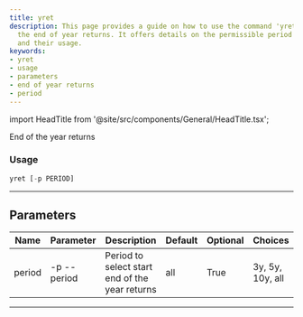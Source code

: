 ```yaml
---
title: yret
description: This page provides a guide on how to use the command 'yret' for determining
  the end of year returns. It offers details on the permissible period selections
  and their usage.
keywords:
- yret
- usage
- parameters
- end of year returns
- period
---
```


import HeadTitle from '@site/src/components/General/HeadTitle.tsx';

<HeadTitle title="portfolio /yret - Reference | OpenBB Terminal Docs" />

End of the year returns

### Usage

```python wordwrap
yret [-p PERIOD]
```

---

## Parameters

| Name | Parameter | Description | Default | Optional | Choices |
| ---- | --------- | ----------- | ------- | -------- | ------- |
| period | -p  --period | Period to select start end of the year returns | all | True | 3y, 5y, 10y, all |

---
